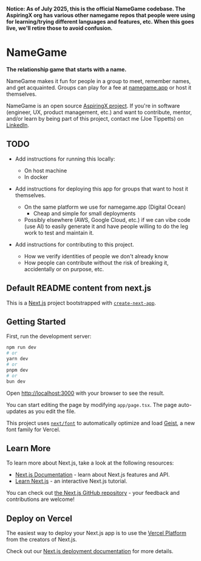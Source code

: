 **Notice: As of July 2025, this is the official NameGame codebase. The AspiringX
org has various other namegame repos that people were using for learning/trying
different languages and features, etc. When this goes live, we'll retire those
to avoid confusion.**

# NameGame

**The relationship game that starts with a name.**

NameGame makes it fun for people in a group to meet, remember names, and get
acquainted. Groups can play for a fee at [namegame.app](https://namegame.app) or
host it themselves.

NameGame is an open source
[AspiringX project](https://github.com/aspiringx/.github). If you're in software
(engineer, UX, product management, etc.) and want to contribute, mentor, and/or
learn by being part of this project, contact me (Joe Tippetts) on
<a href="https://www.linkedin.com/in/jtippetts/" target="_blank">LinkedIn</a>.

## TODO

- Add instructions for running this locally:
  - On host machine
  - In docker
- Add instructions for deploying this app for groups that want to host it
  themselves.
  - On the same platform we use for namegame.app (Digital Ocean)
    - Cheap and simple for small deployments
  - Possibly elsewhere (AWS, Google Cloud, etc.) if we can vibe code (use AI) to
    easily generate it and have people willing to do the leg work to test and
    maintain it.

- Add instructions for contributing to this project.
  - How we verify identities of people we don't already know
  - How people can contribute without the risk of breaking it, accidentally or
    on purpose, etc.

## Default README content from next.js

This is a [Next.js](https://nextjs.org) project bootstrapped with
[`create-next-app`](https://nextjs.org/docs/app/api-reference/cli/create-next-app).

## Getting Started

First, run the development server:

```bash
npm run dev
# or
yarn dev
# or
pnpm dev
# or
bun dev
```

Open [http://localhost:3000](http://localhost:3000) with your browser to see the
result.

You can start editing the page by modifying `app/page.tsx`. The page
auto-updates as you edit the file.

This project uses
[`next/font`](https://nextjs.org/docs/app/building-your-application/optimizing/fonts)
to automatically optimize and load [Geist](https://vercel.com/font), a new font
family for Vercel.

## Learn More

To learn more about Next.js, take a look at the following resources:

- [Next.js Documentation](https://nextjs.org/docs) - learn about Next.js
  features and API.
- [Learn Next.js](https://nextjs.org/learn) - an interactive Next.js tutorial.

You can check out
[the Next.js GitHub repository](https://github.com/vercel/next.js) - your
feedback and contributions are welcome!

## Deploy on Vercel

The easiest way to deploy your Next.js app is to use the
[Vercel Platform](https://vercel.com/new?utm_medium=default-template&filter=next.js&utm_source=create-next-app&utm_campaign=create-next-app-readme)
from the creators of Next.js.

Check out our
[Next.js deployment documentation](https://nextjs.org/docs/app/building-your-application/deploying)
for more details.
